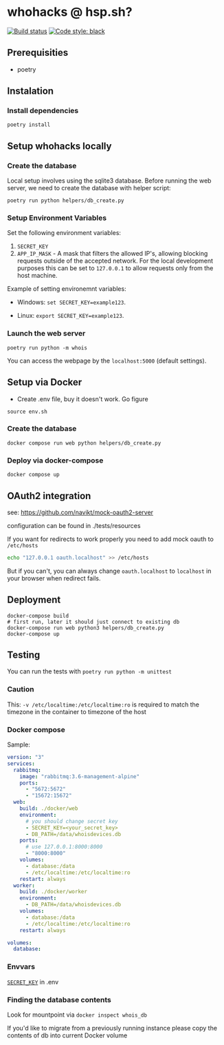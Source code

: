 # whohacks @ hsp.sh?

[![Build status](https://github.com/hspsh/whohacks/actions/workflows/build.yml/badge.svg)](https://github.com/hspsh/whohacks/actions/workflows/build.yml) [![Code style: black](https://img.shields.io/badge/code%20style-black-000000.svg)](https://github.com/ambv/black)

## Prerequisities

- poetry

## Instalation

### Install dependencies

```shell
poetry install
```

## Setup whohacks locally

### Create the database

Local setup involves using the sqlite3 database. Before running the web server,
we need to create the database with helper script:

```shell
poetry run python helpers/db_create.py
```

### Setup Environment Variables

Set the following environment variables:

1. `SECRET_KEY`
2. `APP_IP_MASK` - A mask that filters the allowed IP's, allowing blocking
   requests outside of the accepted network. For the local development purposes
   this can be set to `127.0.0.1` to allow requests only from the host machine.

Example of setting environemnt variables:

- Windows: `set SECRET_KEY=example123`.

- Linux: `export SECRET_KEY=example123`.

### Launch the web server

```shell
poetry run python -m whois
```

You can access the webpage by the `localhost:5000` (default settings).

## Setup via Docker

- Create .env file, buy it doesn't work. Go figure

```shell
source env.sh
```

### Create the database

```shell
docker compose run web python helpers/db_create.py
```

### Deploy via docker-compose

```shell
docker compose up
```

## OAuth2 integration

see: https://github.com/navikt/mock-oauth2-server

configuration can be found in ./tests/resources

If you want for redirects to work properly you need to add mock oauth to `/etc/hosts`

```bash
echo "127.0.0.1 oauth.localhost" >> /etc/hosts
```

But if you can't, you can always change `oauth.localhost` to `localhost` in your browser when redirect fails.

## Deployment

```shell
docker-compose build
# first run, later it should just connect to existing db
docker-compose run web python3 helpers/db_create.py
docker-compose up
```

## Testing

You can run the tests with `poetry run python -m unittest`

### Caution

This: `-v /etc/localtime:/etc/localtime:ro` is required to match the timezone in the container to timezone of the host

### Docker compose

Sample:

```yaml
version: "3"
services:
  rabbitmq:
    image: "rabbitmq:3.6-management-alpine"
    ports:
      - "5672:5672"
      - "15672:15672"
  web:
    build: ./docker/web
    environment:
      # you should change secret key
      - SECRET_KEY=<your_secret_key>
      - DB_PATH=/data/whoisdevices.db
    ports:
      # use 127.0.0.1:8000:8000
      - "8000:8000"
    volumes:
      - database:/data
      - /etc/localtime:/etc/localtime:ro
    restart: always
  worker:
    build: ./docker/worker
    environment:
      - DB_PATH=/data/whoisdevices.db
    volumes:
      - database:/data
      - /etc/localtime:/etc/localtime:ro
    restart: always

volumes:
  database:
```

### Envvars

[`SECRET_KEY`](https://stackoverflow.com/questions/22463939/demystify-flask-app-secret-key#22463969) in .env

### Finding the database contents

Look for mountpoint via `docker inspect whois_db`

If you'd like to migrate from a previously running instance please copy the contents of db into current Docker volume
